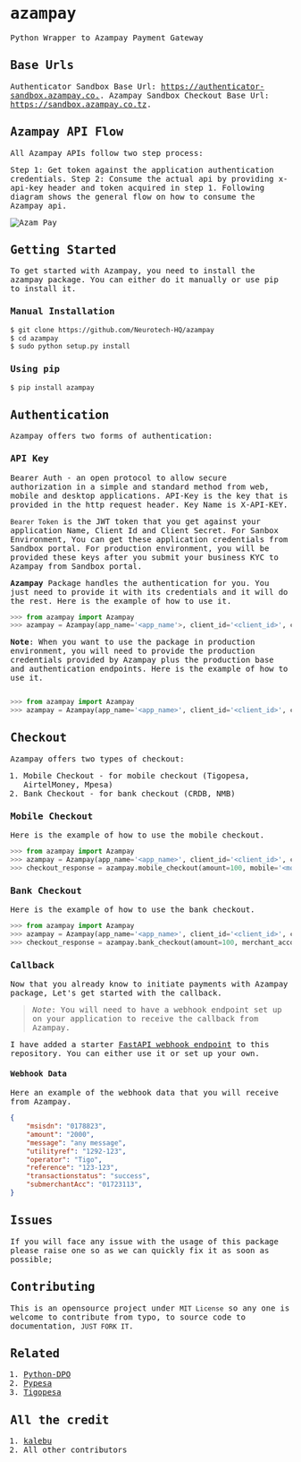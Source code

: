<samp>

# azampay

Python Wrapper to Azampay Payment Gateway

## Base Urls

Authenticator Sandbox Base Url: <https://authenticator-sandbox.azampay.co.>.
Azampay Sandbox Checkout Base Url: <https://sandbox.azampay.co.tz>.

## Azampay API Flow

All Azampay APIs follow two step process:

Step 1: Get token against the application authentication credentials.
Step 2: Consume the actual api by providing x-api-key header and token acquired in step 1.
Following diagram shows the general flow on how to consume the Azampay api.

![Azam Pay](https://developerdocs.azampay.co.tz/flow-diagrams/checkout-flow.svg)


## Getting Started

To get started with Azampay, you need to install the azampay package. You can either do it manually or use pip to install it.

### Manual Installation

```bash
$ git clone https://github.com/Neurotech-HQ/azampay
$ cd azampay
$ sudo python setup.py install
```

### Using pip

```bash
$ pip install azampay
```

## Authentication

Azampay offers two forms of authentication:

### API Key

Bearer Auth - an open protocol to allow secure authorization in a simple and standard method from web, mobile and desktop applications.
API-Key is the key that is provided in the http request header. Key Name is X-API-KEY.

```Bearer Token``` is the JWT token that you get against your application Name, Client Id and Client Secret. For Sanbox Environment, You can get these application credentials from Sandbox portal. For production environment, you will be provided these keys after you submit your business KYC to Azampay from Sandbox portal.

**Azampay** Package handles the authentication for you. You just need to provide it with its credentials and it will do the rest. Here is the example of how to use it.

```python
>>> from azampay import Azampay
>>> azampay = Azampay(app_name='<app_name'>, client_id='<client_id>', client_secret='<client_secret>', x_api_key='<x_api_key>', sandbox=True)
```

**Note**: When you want to use the package in production environment, you will need to provide the production credentials provided by Azampay plus the  production base and authentication endpoints. Here is the example of how to use it.

```python

>>> from azampay import Azampay
>>> azampay = Azampay(app_name='<app_name>', client_id='<client_id>', client_secret='<client_secret>', x_api_key='<x_api_key>', sandbox=False, base_url='<base_url>', auth_url='<auth_url>')
```

## Checkout

Azampay offers two types of checkout:

1. Mobile Checkout - for mobile checkout (Tigopesa, AirtelMoney, Mpesa)
2. Bank Checkout - for bank checkout (CRDB, NMB)

### Mobile Checkout

Here is the example of how to use the mobile checkout.

```python
>>> from azampay import Azampay
>>> azampay = Azampay(app_name='<app_name>', client_id='<client_id>', client_secret='<client_secret>', x_api_key='<x_api_key>', sandbox=True)
>>> checkout_response = azampay.mobile_checkout(amount=100, mobile='<mobile>', external_id='<external_id>', provider='<provider>')
```

### Bank Checkout

Here is the example of how to use the bank checkout.

```python
>>> from azampay import Azampay
>>> azampay = Azampay(app_name='<app_name>', client_id='<client_id>', client_secret='<client_secret>', x_api_key='<x_api_key>', sandbox=True)
>>> checkout_response = azampay.bank_checkout(amount=100, merchant_account_number='<merchant_account_number>', merchant_mobile_number='<merchant_mobile_number>', external_id='<external_id>', provider='<provider>')
```

### Callback

Now that you already know to initiate payments with Azampay package, Let's get started with the callback.

>_Note_: You will need to have a webhook endpoint set up on your application to receive the callback from Azampay.

I have added a starter [FastAPI webhook endpoint](https://github.com/Neurotech-HQ/azampay/blob/main/callback.py) to this repository. You can either use it or set up your own.

#### Webhook Data

Here an example of the webhook data that you will receive from Azampay.

```json
{
    "msisdn": "0178823",
    "amount": "2000",
    "message": "any message",
    "utilityref": "1292-123",
    "operator": "Tigo",
    "reference": "123-123",
    "transactionstatus": "success",
    "submerchantAcc": "01723113",
}
```

## Issues

If you will face any issue with the usage of this package please raise one so as we can quickly fix it as soon as possible;

## Contributing

This is an opensource project under ```MIT License``` so any one is welcome to contribute from typo, to source code to documentation, ```JUST FORK IT```.

## Related

1. [Python-DPO](https://github.com/Neurotech-HQ/python-dpo)
2. [Pypesa](https://github.com/Neurotech-HQ/pypesa)
3. [Tigopesa](https://github.com/Neurotech-HQ/tigopesa)

## All the credit

1. [kalebu](https://github.com/Kalebu)
2. All other contributors


</samp>
